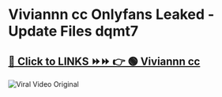 
 # Viviannn cc Onlyfans Leaked - Update Files dqmt7

## <h2><a href="https://clipsfans.com/Viviannn_cc&ref=git">🔗 Click to LINKS ⏩⏩ 👉 🟢 Viviannn cc </a></h2>

<a href="https://clipsfans.com/Viviannn_cc&ref=git" rel="nofollow" data-target="animated-image.originalLink"><img src="https://i.ibb.co.com/xMMVF88/686577567.gif" alt="Viral Video Original" style="max-width: 100%; display: inline-block;" data-target="animated-image.originalImage"></a>

